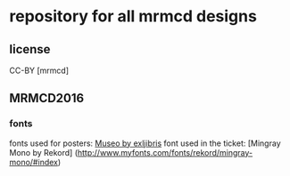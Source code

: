 # repository for all mrmcd designs

## license
CC-BY [mrmcd]

## MRMCD2016
### fonts
fonts used for posters: [Museo by exljibris](http://www.myfonts.com/fonts/exljbris/museo/#index)
font used in the ticket: [Mingray Mono by Rekord] (http://www.myfonts.com/fonts/rekord/mingray-mono/#index)
